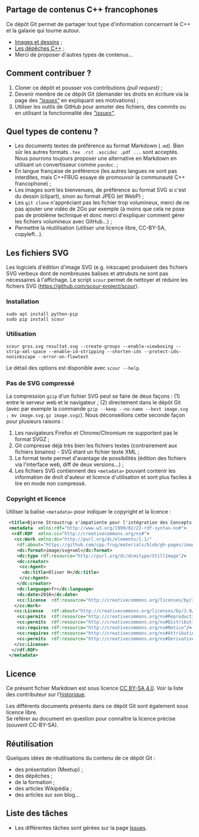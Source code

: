 Partage de contenus C++ francophones
------------------------------------

Ce dépôt Git permet de partager tout type d'information concernant le C++ et la galaxie qui tourne autour.

* [Images et dessins](images/README.md) ;
* [Les dépêches C++](news/README.md) ;
* Merci de proposer d'autres types de contenus...


Comment contribuer ?
--------------------

1. Cloner ce dépôt et pousser vos contributions *(pull request)* ;
2. Devenir membre de ce dépôt Git (demander les droits en écriture via la page des [*"issues"*](https://github.com/cpp-frug/materials/issues) en expliquant ses motivations) ;
3. Utiliser les outils de GitHub pour annoter des fichiers, des commits ou en utilisant la fonctionnalité des [*"issues"*](https://github.com/cpp-frug/materials/issues).


Quel types de contenu ?
-----------------------

- Les documents textes de préférence au format Markdown (`.md`). Bien sûr les autres formats `.tex .rst .ascidoc .pdf ...` sont acceptés. Nous pourrons toujours proposer une alternative en Markdown en utilisant un convertisseur comme `pandoc`. ;
- En langue française de préférence (les autres langues ne sont pas interdites, mais C++FRUG essaye de promouvoir la communauté C++ francophone) ;
- Les images sont les bienvenues, de préférence au format SVG si c'est du dessin (clipart), sinon au format JPEG (et WebP) ;
- Les `git clone` n'appréciant pas les fichier trop volumineux, merci de ne pas ajouter une vidéo de 2Go par exemple (à moins que cela ne pose pas de problème technique et donc merci d'expliquer comment gérer les fichiers volumineux avec GitHub...) ;
- Permettre la réutilisation (utiliser une licence libre, CC-BY-SA, copyleft...).


Les fichiers SVG
----------------

Les logiciels d'édition d'image SVG (e.g. inkscape) produisent des fichiers SVG verbeux dont de nombreuses balises et attrubuts ne sont pas nécessaires à l'affichage. Le script `scour` permet de nettoyer et réduire les fichiers SVG (https://github.com/scour-project/scour).

### Installation

    sudo apt install python-pip
    sudo pip install scour

### Utilisation

    scour gros.svg resultat.svg --create-groups --enable-viewboxing --strip-xml-space --enable-id-stripping --shorten-ids --protect-ids-noninkscape --error-on-flowtext 

Le détail des options est disponible avec `scour --help`.

### Pas de SVG compressé

La compression `gzip` d'un fichier SVG peut se faire de deux façons : (1) entre le serveur web et le navigateur ; (2) directement dans le dépôt Git (avec par exemple la commande `gzip --keep --no-name --best image.svg ; mv image.svg.gz image.svgz`). Nous déconseillons cette seconde façon pour plusieurs raisons :

1. Les navigateurs Firefox et Chrome/Chromium ne supportent pas le format SVGZ ;
2. Git compresse déjà très bien les fichiers textes (contrairement aux fichiers binaires) - SVG étant un fichier texte XML ;
3. Le format texte permet d'avantage de possibilités (édition des fichiers via l'interface web, diff de deux versions...) ;
4. Les fichiers SVG contiennent des `<metadata>` pouvant contenir les information de droit d'auteur et licence d'utilisation et sont plus faciles à lire en mode non compressé.

### Copyright et licence

Utiliser la balise `<metadata>` pour indiquer le copyright et la licence :

```xml
 <title>Bjarne Stroustrup s'impatiente pour l'intégration des Concepts au standard C++</title>
 <metadata  xmlns:rdf="http://www.w3.org/1999/02/22-rdf-syntax-ns#">
  <rdf:RDF  xmlns:cc="http://creativecommons.org/ns#">
   <cc:Work xmlns:dc="http://purl.org/dc/elements/1.1/"
    rdf:about="https://github.com/cpp-frug/materials/blob/gh-pages/images/cpp-concepts-bjarne-original.svg">
    <dc:format>image/svg+xml</dc:format>
    <dc:type rdf:resource="http://purl.org/dc/dcmitype/StillImage"/>
    <dc:creator>
     <cc:Agent>
      <dc:title>Oliver H</dc:title>
     </cc:Agent>
    </dc:creator>
    <dc:language>fr</dc:language>
    <dc:date>2016</dc:date>
    <cc:license  rdf:resource="http://creativecommons.org/licenses/by/3.0/"/>
   </cc:Work>
   <cc:License   rdf:about="http://creativecommons.org/licenses/by/3.0/">
    <cc:permits  rdf:resource="http://creativecommons.org/ns#Reproduction"/>
    <cc:permits  rdf:resource="http://creativecommons.org/ns#Distribution"/>
    <cc:requires rdf:resource="http://creativecommons.org/ns#Notice"/>
    <cc:requires rdf:resource="http://creativecommons.org/ns#Attribution"/>
    <cc:permits  rdf:resource="http://creativecommons.org/ns#DerivativeWorks"/>
   </cc:License>
  </rdf:RDF>
 </metadata>
```

Licence
-------

Ce présent fichier Markdown est sous licence [CC BY-SA 4.0](http://creativecommons.org/licenses/by-sa/4.0/deed.fr). Voir la liste des contributeur sur l'[historique](https://github.com/cpp-frug/materials/commits/gh-pages/README.md).

Les différents documents présents dans ce dépôt Git sont également sous licence libre.  
Se référer au document en question pour connaître la licence précise (souvent CC-BY-SA).


Réutilisation
-------------

Quelques idées de réutilisations du contenu de ce dépôt Git :

* des présentation (Meetup) ;
* des dépêches ;
* de la formation ;
* des articles Wikipédia ;
* des articles sur son blog...
 
 
Liste des tâches
----------------

* Les différentes tâches sont gérées sur la page [Issues](https://github.com/cpp-frug/materials/issues).
